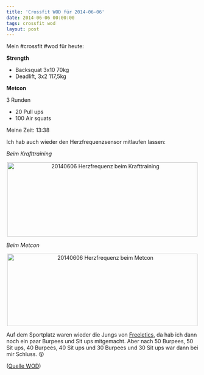 ```yaml
---
title: 'Crossfit WOD für 2014-06-06'
date: 2014-06-06 00:00:00 
tags: crossfit wod
layout: post
---
```

Mein #crossfit #wod für heute:

**Strength**

* Backsquat 3x10 70kg
* Deadlift, 3x2 117,5kg

**Metcon**

3 Runden

* 20 Pull ups
* 100 Air squats

Meine Zeit: 13:38

Ich hab auch wieder den Herzfrequenzsensor mitlaufen lassen:

*Beim Krafttraining*

<center><a href="https://www.flickr.com/photos/cringe/14359041164" title="20140606 Herzfrequenz beim Krafttraining by Carsten Ringe, on Flickr"><img src="https://farm6.staticflickr.com/5483/14359041164_1085fff782.jpg" width="500" height="195" alt="20140606 Herzfrequenz beim Krafttraining"></a></center>

*Beim Metcon*

<center><a href="https://www.flickr.com/photos/cringe/14173440147" title="20140606 Herzfrequenz beim Metcon by Carsten Ringe, on Flickr"><img src="https://farm4.staticflickr.com/3855/14173440147_153581479e.jpg" width="500" height="190" alt="20140606 Herzfrequenz beim Metcon"></a></center>

Auf dem Sportplatz waren wieder die Jungs von [Freeletics][1], da hab ich dann noch ein paar Burpees und Sit ups mitgemacht. Aber nach 50 Burpees, 50 Sit ups, 40 Burpees, 40 Sit ups und 30 Burpees und 30 Sit ups war dann bei mir Schluss. :astonished:

([Quelle WOD][0])

[0]: http://www.crossfithh.de/workouts--news/workout-friday21
[1]: https://www.freeletics.com/de

